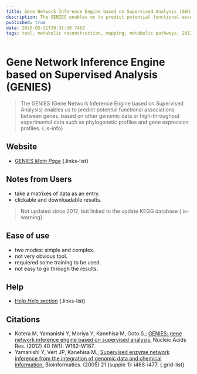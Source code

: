 ```yaml
---
title: Gene Network Inference Engine based on Supervised Analysis (GENIES)
description: The GENIES enables us to predict potential functional associations between genes, based on other genomic data or high-throughput experimental data such as phylogenetic profiles and gene expression profiles.
published: true
date: 2020-05-31T20:31:38.746Z
tags: tool, metabolic reconstruction, mapping, metabolic pathways, 2012, 2005
---
```


# Gene Network Inference Engine based on Supervised Analysis (GENIES)

> The GENIES (Gene Network Inference Engine based on Supervised Analysis) enables us to predict potential functional associations between genes, based on other genomic data or high-throughput experimental data such as phylogenetic profiles and gene expression profiles.
{.is-info}


## Website

- [GENIES *Main Page*](https://www.genome.jp/tools/genies/)
{.links-list}

## Notes from Users
- take a matrixes of data as an entry.
- clickable and downloadable results.
> Not updated since 2012, but linked to the update KEGG database
{.is-warning}

## Ease of use
- two modes: simple and complex.
- not very obvious tool.
- requiered some training to be used.
- not easy to go through the results.

## Help

- [Help *Help section*](https://www.genome.jp/tools/genies/help.html#ex)
{.links-list}

## Citations

- Kotera M, Yamanishi Y, Moriya Y, Kanehisa M, Goto S.; [GENIES: gene network inference engine based on supervised analysis.](https://academic.oup.com/nar/article/40/W1/W162/1076097) Nucleic Acids Res. (2012) 40 (W1): W162-W167. 
- Yamanishi Y, Vert JP, Kanehisa M.; [Supervised enzyme network inference from the integration of genomic data and chemical information.](https://academic.oup.com/bioinformatics/article/21/suppl_1/i468/203028) Bioinformatics. (2005) 21 (supple 1): i468-i477. 
{.grid-list}